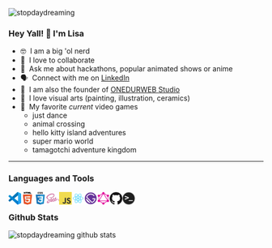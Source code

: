 ![stopdaydreaming](https://stopdaydreaming.com/assets/images/stopdaydreaming-github-banner.png)

### Hey Yall! 👋&nbsp;I'm Lisa

- 🤓 &nbsp;I am a big 'ol nerd
- 👯 &nbsp;I love to collaborate
- 💬 &nbsp;Ask me about hackathons, popular animated shows or anime
- 🗣 &nbsp;Connect with me on [LinkedIn](https://www.linkedin.com/in/lisa-copeland-598404153/)
- 💼 &nbsp;I am also the founder of [ONEDURWEB Studio](https://onedurweb.com/)
- 🎨 &nbsp;I love visual arts (painting, illustration, ceramics)
- 🤩 &nbsp;My favorite *current* video games
  - just dance
  - animal crossing
  - hello kitty island adventures
  - super mario world
  - tamagotchi adventure kingdom
---

### Languages and Tools

<img align="left" alt="Visual Studio Code" width="25px" src="https://raw.githubusercontent.com/github/explore/80688e429a7d4ef2fca1e82350fe8e3517d3494d/topics/visual-studio-code/visual-studio-code.png" />
<img align="left" alt="HTML5" width="25px" src="https://raw.githubusercontent.com/github/explore/80688e429a7d4ef2fca1e82350fe8e3517d3494d/topics/html/html.png" />
<img align="left" alt="CSS3" width="25px" src="https://raw.githubusercontent.com/github/explore/80688e429a7d4ef2fca1e82350fe8e3517d3494d/topics/css/css.png" />
<img align="left" alt="Sass" width="25px" src="https://raw.githubusercontent.com/github/explore/80688e429a7d4ef2fca1e82350fe8e3517d3494d/topics/sass/sass.png" />
<img align="left" alt="JavaScript" width="25px" src="https://raw.githubusercontent.com/github/explore/80688e429a7d4ef2fca1e82350fe8e3517d3494d/topics/javascript/javascript.png" />
<img align="left" alt="React" width="25px" src="https://raw.githubusercontent.com/github/explore/80688e429a7d4ef2fca1e82350fe8e3517d3494d/topics/react/react.png" />
<img align="left" alt="Gatsby" width="25px" src="https://raw.githubusercontent.com/github/explore/e94815998e4e0713912fed477a1f346ec04c3da2/topics/gatsby/gatsby.png" />
<img align="left" alt="GraphQL" width="25px" src="https://raw.githubusercontent.com/github/explore/80688e429a7d4ef2fca1e82350fe8e3517d3494d/topics/graphql/graphql.png" />
<img align="left" alt="GitHub" width="25px" src="https://raw.githubusercontent.com/github/explore/78df643247d429f6cc873026c0622819ad797942/topics/github/github.png" />
<img align="left" alt="Terminal" width="25px" src="https://raw.githubusercontent.com/github/explore/80688e429a7d4ef2fca1e82350fe8e3517d3494d/topics/terminal/terminal.png" />

<br>

### Github Stats

![stopdaydreaming github stats](https://github-readme-stats.vercel.app/api?username=stopdaydreaming&show_icons=true)

